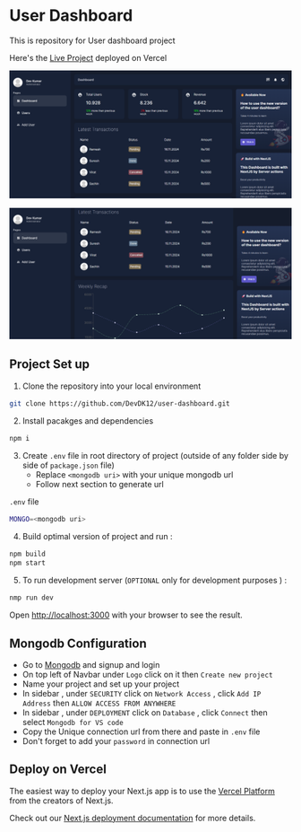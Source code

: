 # User Dashboard

This is repository for User dashboard project 

Here's the [Live Project](https://user-dashboard-chi.vercel.app/dashboard) deployed on Vercel

![Alt text](./public/image.png)

![Alt text](./public/image-1.png)





## Project Set up 

1. Clone the repository into your local environment

```bash
git clone https://github.com/DevDK12/user-dashboard.git
```


2. Install pacakges and dependencies
```bash
npm i
```

3. Create `.env` file in root directory of project (outside of any folder side by side of `package.json` file)
   - Replace `<mongodb uri>` with your unique mongodb url 
   - Follow next section to generate url

`.env` file
```bash
MONGO=<mongodb uri>
```


4. Build optimal version of project and run :
```bash
npm build
npm start
```


5. To run development server (`OPTIONAL`  only for development purposes ) : 
```bash
nmp run dev
```

Open [http://localhost:3000](http://localhost:3000) with your browser to see the result.








## Mongodb Configuration 
- Go to [Mongodb](mongodb.com) and signup and login 
- On top left of Navbar under  `Logo` click on it  then  `Create new project`
- Name your project and set up your project
- In sidebar , under `SECURITY` click on `Network Access` , click `Add IP Address` then `ALLOW ACCESS FROM ANYWHERE`
- In sidebar , under `DEPLOYMENT` click on `Database` , click `Connect` then select  `Mongodb for VS code`
- Copy the Unique connection url from there and paste in `.env` file 
- Don't forget to add your `password` in connection url


## Deploy on Vercel

The easiest way to deploy your Next.js app is to use the [Vercel Platform](https://vercel.com/new?utm_medium=default-template&filter=next.js&utm_source=create-next-app&utm_campaign=create-next-app-readme) from the creators of Next.js.

Check out our [Next.js deployment documentation](https://nextjs.org/docs/deployment) for more details.


